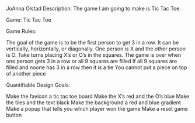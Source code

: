 JoAnna Olstad
Description: The game I am going to make is Tic Tac Toe. 

Game: Tic Tac Toe


Game Rules: 

The goal of the game is to be the first person to get 3 in a row. It can be vertically, horizontally, or diagonally. 
One person is X and the other person is O.
Take turns placing X’s or O’s in the squares. 
The game is over when one person gets 3 in a row or all 9 squares are filled
If all 9 squares are filled and noone has 3 in a row then it is a tie
You cannot put a piece on top of another piece


Quantifiable Design Goals: 

Make the favicon a tic tac toe board
Make the X’s red and the O’s blue
Make the tiles and the text black
Make the background a red and blue gradient
Make a popup that tells you which player won the game
Make a reset game button
